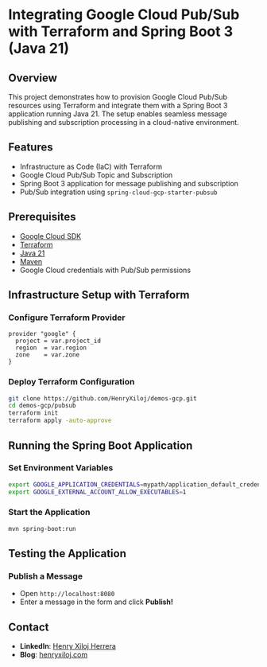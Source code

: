 # Integrating Google Cloud Pub/Sub with Terraform and Spring Boot 3 (Java 21)

## Overview
This project demonstrates how to provision Google Cloud Pub/Sub resources using Terraform and integrate them with a Spring Boot 3 application running Java 21. The setup enables seamless message publishing and subscription processing in a cloud-native environment.

## Features
- Infrastructure as Code (IaC) with Terraform
- Google Cloud Pub/Sub Topic and Subscription
- Spring Boot 3 application for message publishing and subscription
- Pub/Sub integration using `spring-cloud-gcp-starter-pubsub`

## Prerequisites
- [Google Cloud SDK](https://cloud.google.com/sdk/docs/install)
- [Terraform](https://developer.hashicorp.com/terraform/tutorials/aws-get-started/install-cli)
- [Java 21](https://adoptium.net/temurin/releases/)
- [Maven](https://maven.apache.org/download.cgi)
- Google Cloud credentials with Pub/Sub permissions

## Infrastructure Setup with Terraform

### Configure Terraform Provider
```hcl
provider "google" {
  project = var.project_id
  region  = var.region
  zone    = var.zone
}
```

### Deploy Terraform Configuration
```sh
git clone https://github.com/HenryXiloj/demos-gcp.git
cd demos-gcp/pubsub
terraform init
terraform apply -auto-approve
```

## Running the Spring Boot Application

### Set Environment Variables
```sh
export GOOGLE_APPLICATION_CREDENTIALS=mypath/application_default_credentials.json
export GOOGLE_EXTERNAL_ACCOUNT_ALLOW_EXECUTABLES=1
```

### Start the Application
```sh
mvn spring-boot:run
```

## Testing the Application
### Publish a Message
- Open `http://localhost:8080`
- Enter a message in the form and click **Publish!**

## Contact
- **LinkedIn**: [Henry Xiloj Herrera](https://www.linkedin.com/in/henry-xiloj-herrera)
- **Blog**: [henryxiloj.com](https://jarmx.blogspot.com/)


